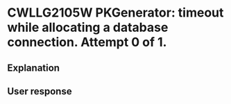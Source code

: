 # CWLLG2105W PKGenerator: timeout while allocating a database connection. Attempt 0 of 1.

## Explanation

## User response